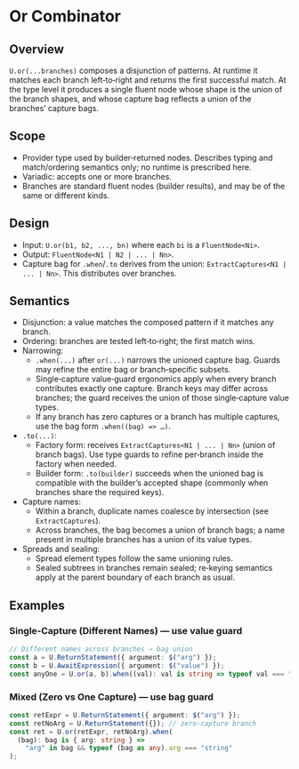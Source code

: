 # Or Combinator

## Overview

`U.or(...branches)` composes a disjunction of patterns. At runtime it matches
each branch left‑to‑right and returns the first successful match. At the type
level it produces a single fluent node whose shape is the union of the branch
shapes, and whose capture bag reflects a union of the branches’ capture bags.

## Scope

- Provider type used by builder‑returned nodes. Describes typing and
  match/ordering semantics only; no runtime is prescribed here.
- Variadic: accepts one or more branches.
- Branches are standard fluent nodes (builder results), and may be of the same
  or different kinds.

## Design

- Input: `U.or(b1, b2, ..., bn)` where each `bi` is a `FluentNode<Ni>`.
- Output: `FluentNode<N1 | N2 | ... | Nn>`.
- Capture bag for `.when`/`.to` derives from the union:
  `ExtractCaptures<N1 | ... | Nn>`. This distributes over branches.

## Semantics

- Disjunction: a value matches the composed pattern if it matches any branch.
- Ordering: branches are tested left‑to‑right; the first match wins.
- Narrowing:
  - `.when(...)` after `or(...)` narrows the unioned capture bag. Guards may
    refine the entire bag or branch‑specific subsets.
  - Single‑capture value‑guard ergonomics apply when every branch contributes
    exactly one capture. Branch keys may differ across branches; the guard
    receives the union of those single‑capture value types.
  - If any branch has zero captures or a branch has multiple captures, use the
    bag form `.when((bag) => …)`.
- `.to(...)`:
  - Factory form: receives `ExtractCaptures<N1 | ... | Nn>` (union of branch
    bags). Use type guards to refine per‑branch inside the factory when needed.
  - Builder form: `.to(builder)` succeeds when the unioned bag is compatible
    with the builder’s accepted shape (commonly when branches share the required
    keys).
- Capture names:
  - Within a branch, duplicate names coalesce by intersection (see
    `ExtractCaptures`).
  - Across branches, the bag becomes a union of branch bags; a name present in
    multiple branches has a union of its value types.
- Spreads and sealing:
  - Spread element types follow the same unioning rules.
  - Sealed subtrees in branches remain sealed; re‑keying semantics apply at the
    parent boundary of each branch as usual.

## Examples

### Single‑Capture (Different Names) — use value guard

```ts
// Different names across branches → bag union
const a = U.ReturnStatement({ argument: $("arg") });
const b = U.AwaitExpression({ argument: $("value") });
const anyOne = U.or(a, b).when((val): val is string => typeof val === "string");
```

### Mixed (Zero vs One Capture) — use bag guard

```ts
const retExpr = U.ReturnStatement({ argument: $("arg") });
const retNoArg = U.ReturnStatement({}); // zero‑capture branch
const ret = U.or(retExpr, retNoArg).when(
  (bag): bag is { arg: string } =>
    "arg" in bag && typeof (bag as any).arg === "string"
);
```
